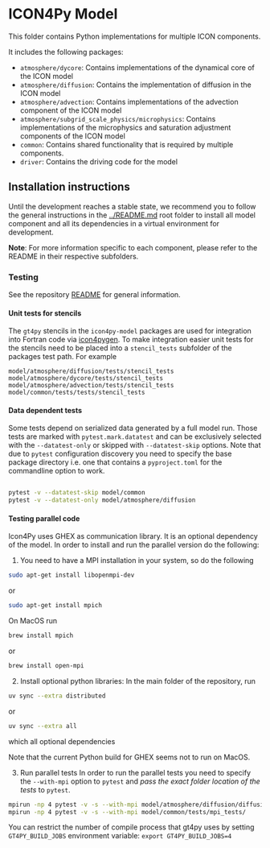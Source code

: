 # ICON4Py Model

This folder contains Python implementations for multiple ICON components.

It includes the following packages:

- `atmosphere/dycore`: Contains implementations of the dynamical core of the ICON model
- `atmosphere/diffusion`: Contains the implementation of diffusion in the ICON model
- `atmosphere/advection`: Contains implementations of the advection component of the ICON model
- `atmosphere/subgrid_scale_physics/microphysics`: Contains implementations of the microphysics and saturation adjustment components of the ICON model
- `common`: Contains shared functionality that is required by multiple components.
- `driver`: Contains the driving code for the model

## Installation instructions

Until the development reaches a stable state, we recommend you to follow the general instructions in the [../README.md](../README.md) root folder to install all model component and all its dependencies in a virtual environment for development.

**Note**: For more information specific to each component, please refer to the README in their respective subfolders.

### Testing

See the repository [README](../README.md) for general information.

#### Unit tests for stencils

The `gt4py` stencils in the `icon4py-model` packages are used for integration into Fortran code
via [icon4pygen](../tools/src/icon4py/icon4pygen). To make integration easier
unit tests for the stencils need to be placed into
a `stencil_tests` subfolder of the packages test path. For example

```
model/atmosphere/diffusion/tests/stencil_tests
model/atmosphere/dycore/tests/stencil_tests
model/atmosphere/advection/tests/stencil_tests
model/common/tests/tests/stencil_tests
```

#### Data dependent tests

Some tests depend on serialized data generated by a full model run.
Those tests are marked with `pytest.mark.datatest` and can be exclusively selected with the `--datatest-only` or skipped
with `--datatest-skip` options. Note that due to `pytest` configuration discovery
you need to specify the base package directory i.e. one that contains a `pyproject.toml` for the
commandline option to work.

```bash

pytest -v --datatest-skip model/common
pytest -v --datatest-only model/atmosphere/diffusion
```

#### Testing parallel code

Icon4Py uses GHEX as communication library. It is an optional dependency of the model. In order to install and
run the parallel version do the following:

1. You need to have a MPI installation in your system, so do the following

```bash
sudo apt-get install libopenmpi-dev
```

or

```bash
sudo apt-get install mpich
```

On MacOS run

```bash
brew install mpich
```

or

```bash
brew install open-mpi
```

2. Install optional python libraries:
   In the main folder of the repository, run

```bash
uv sync --extra distributed 
```

or

```bash
uv sync --extra all 
```

which all optional dependencies

Note that the current Python build for GHEX seems not to run on MacOS.

3. Run parallel tests
   In order to run the parallel tests you need to specify the `--with-mpi` option to `pytest`
   and _pass the exact folder location of the tests_ to `pytest`.

```bash
mpirun -np 4 pytest -v -s --with-mpi model/atmosphere/diffusion/diffusion_tests/mpi_tests/
mpirun -np 4 pytest -v -s --with-mpi model/common/tests/mpi_tests/
```

You can restrict the number of compile process that gt4py uses by setting `GT4PY_BUILD_JOBS` environment variable:
`export GT4PY_BUILD_JOBS=4`

